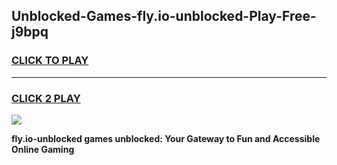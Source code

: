 
## Unblocked-Games-fly.io-unblocked-Play-Free-j9bpq
<h3>
<a href="https://premium76.site?title=fly.io-unblocked&ref=21A">CLICK TO PLAY</a></h3>
<hr>

<h3>
<a href="https://premium76.site?title=fly.io-unblocked&ref=21A">CLICK 2 PLAY</a>
  
</h3>

<a href="https://premium76.site?title=fly.io-unblocked&ref=21A"><img src="https://clearcache.store/games.png"></a>


**fly.io-unblocked games unblocked: Your Gateway to Fun and Accessible Online Gaming**
